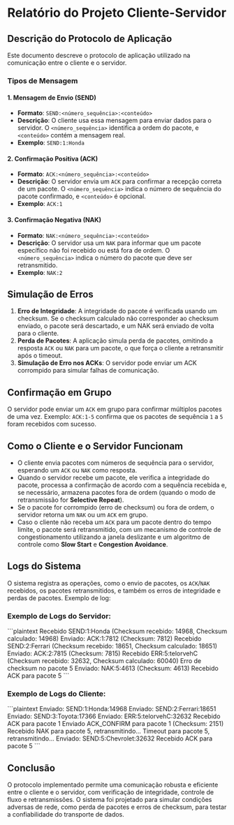 
# Relatório do Projeto Cliente-Servidor

## Descrição do Protocolo de Aplicação

Este documento descreve o protocolo de aplicação utilizado na comunicação entre o cliente e o servidor.

### Tipos de Mensagem

#### 1. Mensagem de Envio (SEND)
- **Formato**: `SEND:<número_sequência>:<conteúdo>`
- **Descrição**: O cliente usa essa mensagem para enviar dados para o servidor. O `<número_sequência>` identifica a ordem do pacote, e `<conteúdo>` contém a mensagem real.
- **Exemplo**: `SEND:1:Honda`

#### 2. Confirmação Positiva (ACK)
- **Formato**: `ACK:<número_sequência>:<conteúdo>`
- **Descrição**: O servidor envia um `ACK` para confirmar a recepção correta de um pacote. O `<número_sequência>` indica o número de sequência do pacote confirmado, e `<conteúdo>` é opcional.
- **Exemplo**: `ACK:1`

#### 3. Confirmação Negativa (NAK)
- **Formato**: `NAK:<número_sequência>:<conteúdo>`
- **Descrição**: O servidor usa um `NAK` para informar que um pacote específico não foi recebido ou está fora de ordem. O `<número_sequência>` indica o número do pacote que deve ser retransmitido.
- **Exemplo**: `NAK:2`

## Simulação de Erros

1. **Erro de Integridade**: A integridade do pacote é verificada usando um checksum. Se o checksum calculado não corresponder ao checksum enviado, o pacote será descartado, e um NAK será enviado de volta para o cliente.
2. **Perda de Pacotes**: A aplicação simula perda de pacotes, omitindo a resposta `ACK` ou `NAK` para um pacote, o que força o cliente a retransmitir após o timeout.
3. **Simulação de Erro nos ACKs**: O servidor pode enviar um ACK corrompido para simular falhas de comunicação.

## Confirmação em Grupo

O servidor pode enviar um `ACK` em grupo para confirmar múltiplos pacotes de uma vez. Exemplo: `ACK:1-5` confirma que os pacotes de sequência `1` a `5` foram recebidos com sucesso.

## Como o Cliente e o Servidor Funcionam

- O cliente envia pacotes com números de sequência para o servidor, esperando um `ACK` ou `NAK` como resposta.
- Quando o servidor recebe um pacote, ele verifica a integridade do pacote, processa a confirmação de acordo com a sequência recebida e, se necessário, armazena pacotes fora de ordem (quando o modo de retransmissão for **Selective Repeat**).
- Se o pacote for corrompido (erro de checksum) ou fora de ordem, o servidor retorna um `NAK` ou um `ACK` em grupo.
- Caso o cliente não receba um `ACK` para um pacote dentro do tempo limite, o pacote será retransmitido, com um mecanismo de controle de congestionamento utilizando a janela deslizante e um algoritmo de controle como **Slow Start** e **Congestion Avoidance**.

## Logs do Sistema

O sistema registra as operações, como o envio de pacotes, os `ACK`/`NAK` recebidos, os pacotes retransmitidos, e também os erros de integridade e perdas de pacotes. Exemplo de log:

### Exemplo de Logs do Servidor:
\`\`\`plaintext
Recebido SEND:1:Honda (Checksum recebido: 14968, Checksum calculado: 14968)
Enviado: ACK:1:7812 (Checksum: 7812)
Recebido SEND:2:Ferrari (Checksum recebido: 18651, Checksum calculado: 18651)
Enviado: ACK:2:7815 (Checksum: 7815)
Recebido ERR:5:telorvehC (Checksum recebido: 32632, Checksum calculado: 60040)
Erro de checksum no pacote 5
Enviado: NAK:5:4613 (Checksum: 4613)
Recebido ACK para pacote 5
\`\`\`

### Exemplo de Logs do Cliente:
\`\`\`plaintext
Enviado: SEND:1:Honda:14968
Enviado: SEND:2:Ferrari:18651
Enviado: SEND:3:Toyota:17366
Enviado: ERR:5:telorvehC:32632
Recebido ACK para pacote 1
Enviado ACK_CONFIRM para pacote 1 (Checksum: 2151)
Recebido NAK para pacote 5, retransmitindo...
Timeout para pacote 5, retransmitindo...
Enviado: SEND:5:Chevrolet:32632
Recebido ACK para pacote 5
\`\`\`

## Conclusão

O protocolo implementado permite uma comunicação robusta e eficiente entre o cliente e o servidor, com verificação de integridade, controle de fluxo e retransmissões. O sistema foi projetado para simular condições adversas de rede, como perda de pacotes e erros de checksum, para testar a confiabilidade do transporte de dados.
